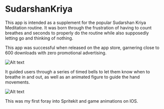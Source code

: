 # SudarshanKriya

This app is intended as a supplement for the popular Sudarshan Kriya Meditation routine. It was born through the frustration of having to count breathes and seconds to properly do the routine while also supposedly letting go and thinking of nothing. 

This app was successful when released on the app store, garnering close to 600 downloads with zero promotional advertising. 

![Alt text](https://user-images.githubusercontent.com/10662653/29692019-b8d5acde-88e2-11e7-8289-d0348fb93c0b.png  "Itunes Connect")

It guided users through a series of timed bells to let them know when to breathe in and out, as well as an animated figure to guide the hand movements. 

![Alt text](https://user-images.githubusercontent.com/10662653/29692317-32fd15e6-88e4-11e7-9843-e0923a12a6f7.jpg
  "Itunes Connect")


This was my first foray into Spritekit and game animations on IOS.


